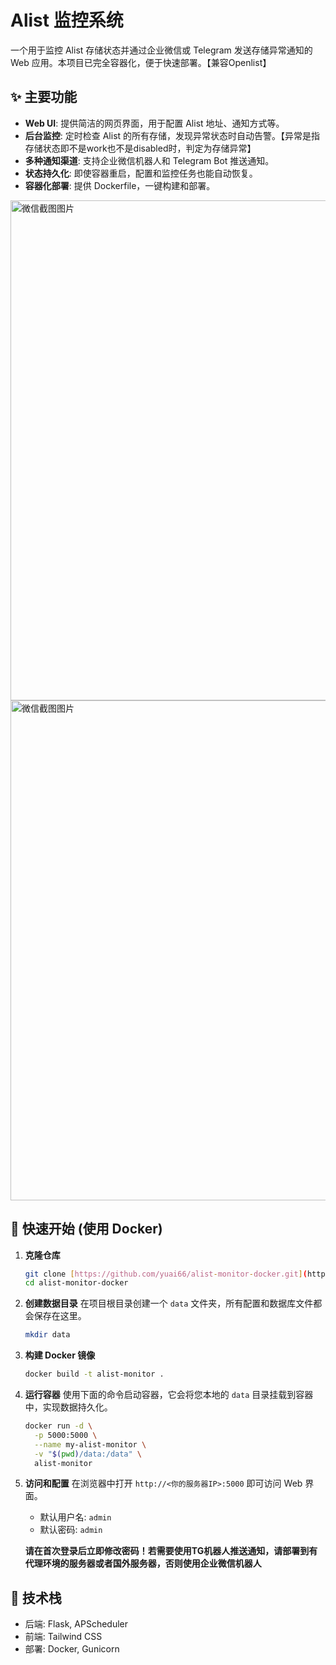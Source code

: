 # Alist 监控系统

一个用于监控 Alist 存储状态并通过企业微信或 Telegram 发送存储异常通知的 Web 应用。本项目已完全容器化，便于快速部署。【兼容Openlist】

## ✨ 主要功能

- **Web UI**: 提供简洁的网页界面，用于配置 Alist 地址、通知方式等。
- **后台监控**: 定时检查 Alist 的所有存储，发现异常状态时自动告警。【异常是指存储状态即不是work也不是disabled时，判定为存储异常】
- **多种通知渠道**: 支持企业微信机器人和 Telegram Bot 推送通知。
- **状态持久化**: 即使容器重启，配置和监控任务也能自动恢复。
- **容器化部署**: 提供 Dockerfile，一键构建和部署。

<img src="https://tc.z.wiki/autoupload/f/VGYUFUfjLTRdneshf7trSU1pPk5D901eM2bYIJnvuwCyl5f0KlZfm6UsKj-HyTuv/20250706/sYIR/1920X921/%E5%BE%AE%E4%BF%A1%E6%88%AA%E5%9B%BE_20250706124626.png" alt="微信截图图片" width="800" height="auto">
<img src="https://tc.z.wiki/autoupload/f/VGYUFUfjLTRdneshf7trSU1pPk5D901eM2bYIJnvuwCyl5f0KlZfm6UsKj-HyTuv/20250706/pfFe/1920X921/%E5%BE%AE%E4%BF%A1%E6%88%AA%E5%9B%BE_20250706124930.png" alt="微信截图图片" width="800" height="auto">

## 🚀 快速开始 (使用 Docker)

1.  **克隆仓库**
    ```bash
    git clone [https://github.com/yuai66/alist-monitor-docker.git](https://github.com/yuai66/alist-monitor-docker.git)
    cd alist-monitor-docker
    ```

2.  **创建数据目录**
    在项目根目录创建一个 `data` 文件夹，所有配置和数据库文件都会保存在这里。
    ```bash
    mkdir data
    ```

3.  **构建 Docker 镜像**
    ```bash
    docker build -t alist-monitor .
    ```

4.  **运行容器**
    使用下面的命令启动容器，它会将您本地的 `data` 目录挂载到容器中，实现数据持久化。
    ```bash
    docker run -d \
      -p 5000:5000 \
      --name my-alist-monitor \
      -v "$(pwd)/data:/data" \
      alist-monitor
    ```

5.  **访问和配置**
    在浏览器中打开 `http://<你的服务器IP>:5000` 即可访问 Web 界面。
    - 默认用户名: `admin`
    - 默认密码: `admin`
    
    **请在首次登录后立即修改密码！若需要使用TG机器人推送通知，请部署到有代理环境的服务器或者国外服务器，否则使用企业微信机器人**

## 🔧 技术栈

- 后端: Flask, APScheduler
- 前端: Tailwind CSS
- 部署: Docker, Gunicorn
```

